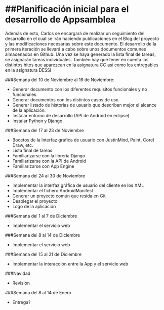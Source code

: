 ##Planificación inicial para el desarrollo de Appsamblea
=====
Además de esto, Carlos se encargará de realizar un seguimiento del desarrollo en el cual se irán haciendo publicaciones en el Blog del proyecto y las modificaciones necesarias sobre este documento.
El desarrollo de la primera iteración se llevará a cabo sobre unos documentos comunes almacenados en Github. Una vez se haya generado la lista final de tareas, se asignarán tareas individuales.
También hay que tener en cuenta los distintos hitos que aparezcan en la asignatura CC así como los entregables en la asignatura DESSI

###Semana del 10 de Noviembre al 16 de Noviembre:
- Generar documento con los diferentes requisitos funcionales y no funcionales.
- Generar documentos con los distintos casos de uso.
- Generar listado de historias de usuario que describan mejor el alcance de la aplicación.
-	Instalar entorno de desarrollo (API de Android en eclipse)
-	Instalar Python y Django

###Semana del 17 al 23 de Noviembre
-	Bocetos de la Interfaz gráfica de usuario con JustinMind, Paint, Corel Draw, etc.
-	Lista final de tareas
-	Familiarizarse  con la librería Django
-	Familiarizarse con la API de Android
-	Familiarizarse con App Engine

###Semana del 24 al 30 de Noviembre
-	Implementar la interfaz gráfica de usuario del cliente en los XML
-	Implementar el fichero AndroidManifest
-	Generar un proyecto común que resida en Git
-	Desplegar el proyecto
-	Logo de la aplicación

###Semana del 1 al 7 de Diciembre
-	Implementar el servicio web

###Semana del 8 al 14 de Diciembre
-	Implementar el servicio web	

###Semana del 15 al 21 de Diciembre
-	Implementar la interacción entre la App y el servicio web

###Navidad
-	Revisión

###Semana del 8 al 14 de Enero
-	Entrega?
